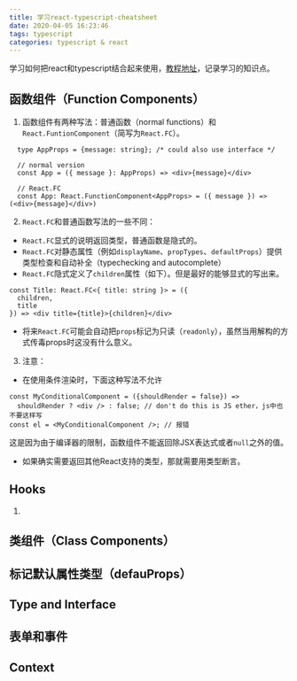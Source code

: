 ```yaml
---
title: 学习react-typescript-cheatsheet
date: 2020-04-05 16:23:46
tags: typescript
categories: typescript & react
---
```


学习如何把react和typescript结合起来使用，[教程地址](https://github.com/typescript-cheatsheets/react-typescript-cheatsheet)，记录学习的知识点。

<!-- more -->


## 函数组件（Function Components）

1. 函数组件有两种写法：普通函数（normal functions）和`React.FuntionComponent`（简写为`React.FC`）。

  ```tsx
    type AppProps = {message: string}; /* could also use interface */

    // normal version
    const App = ({ message }: AppProps) => <div>{message}</div>

    // React.FC
    const App: React.FunctionComponent<AppProps> = ({ message }) => (<div>{message}</div>)
  ```
2. `React.FC`和普通函数写法的一些不同：

  - `React.FC`显式的说明返回类型，普通函数是隐式的。
  - `React.FC`对静态属性（例如`displayName`、`propTypes`、`defaultProps`）提供类型检查和自动补全（typechecking and autocomplete）
  - `React.FC`隐式定义了`children`属性（如下）。但是最好的能够显式的写出来。
  ```tsx
  const Title: React.FC<{ title: string }> = ({
    children,
    title
  }) => <div title={title}>{children}</div>
  ```
  - 将来`React.FC`可能会自动把`props`标记为只读（`readonly`），虽然当用解构的方式传毒props时这没有什么意义。

3. 注意：

  - 在使用条件渲染时，下面这种写法不允许
  ```tsx
  const MyConditionalComponent = ({shouldRender = false}) =>
    shouldRender ? <div /> : false; // don't do this is JS ether，js中也不要这样写
  const el = <MyConditionalComponent />; // 报错
  ```
  这是因为由于编译器的限制，函数组件不能返回除JSX表达式或者`null`之外的值。

- 如果确实需要返回其他React支持的类型，那就需要用类型断言。

## Hooks

1. 

## 类组件（Class Components）

## 标记默认属性类型（defauProps）

## Type and Interface

## 表单和事件

## Context